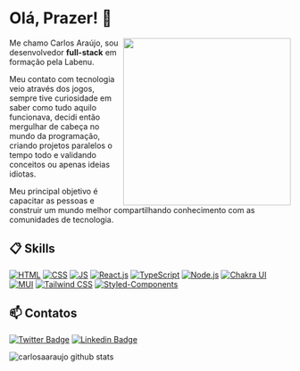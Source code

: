 # Olá, Prazer! 👋

<img align="right" src="https://i.imgur.com/KKOhgiT.png" width="300"/>

Me chamo Carlos Araújo, sou desenvolvedor **full-stack** em formação pela Labenu.

Meu contato com tecnologia veio através dos jogos, sempre tive curiosidade em saber como tudo aquilo funcionava, decidi então mergulhar de cabeça no mundo da programação, criando projetos paralelos o tempo todo e validando conceitos ou apenas ideias idiotas.

Meu principal objetivo é capacitar as pessoas e construir um mundo melhor compartilhando conhecimento com as comunidades de tecnologia.

## 📋 Skills

[![HTML](https://img.shields.io/badge/HTML5-orange?style=for-the-badge&logo=HTML5&logoColor=white&style=plastic)]()
[![CSS](https://img.shields.io/badge/CSS3-blue?style=for-the-badge&logo=CSS3&logoColor=white&style=plastic)]()
[![JS](https://img.shields.io/badge/JavaScript-5E5C5C?style=for-the-badge&logo=javascript&logoColor=F7DF1E&style=plastic)]()
[![React.js](https://img.shields.io/badge/React-20232A?style=for-the-badge&logo=react&logoColor=61DAFB&style=plastic)]()
[![TypeScript](https://img.shields.io/badge/TypeScript-blue?style=for-the-badge&logo=typescript&logoColor=white&style=plastic)]()
[![Node.js](https://img.shields.io/badge/Node.js-339933?style=for-the-badge&logo=nodedotjs&logoColor=white&style=plastic)]()
[![Chakra UI](https://img.shields.io/badge/Chakra%20UI-9cf?style=for-the-badge&logo=chakra-ui&logoColor=white&style=plastic)]()
[![MUI](https://img.shields.io/badge/MUI-informational?style=for-the-badge&logo=MUI&logoColor=white&style=plastic)]()
[![Tailwind CSS](https://img.shields.io/badge/Tailwind%20CSS-blue?style=for-the-badge&logo=tailwindcss&logoColor=white&style=plastic)]()
[![Styled-Components](https://img.shields.io/badge/Styled%20Components-E10098?style=for-the-badge&logo=styled-components&logoColor=white&style=plastic)]()

## 📫 Contatos

[![Twitter Badge](https://img.shields.io/badge/@carlosaaraujo-2D425E?style=flat&labelColor=2D425E&logo=twitter&logoColor=white&link=https://twitter.com/c4rlosaaraujo)](https://twitter.com/c4rlosaaraujo)
[![Linkedin Badge](https://img.shields.io/badge/Carlos%20Araújo-2D425E?style=flat&logo=Linkedin&logoColor=white&link=https://www.linkedin.com/in/carlosaaraujo/)](https://www.linkedin.com/in/carlosaaraujo/)

![carlosaaraujo github stats](https://github-readme-stats.vercel.app/api?username=carlosaaraujo&hide=[%22issues%22]&show_icons=true)

